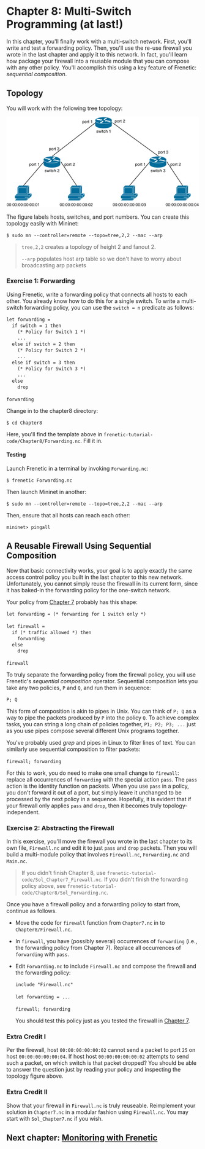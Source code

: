 # Chapter 8: Multi-Switch Programming (at last!)

In this chapter, you'll finally work with a multi-switch network. First, you'll write and test a forwarding policy. Then, you'll use the re-use firewall you wrote in the last chapter and apply it to this network. In fact, you'll learn how package your firewall into a reusable module that you can compose with any other policy. You'll accomplish this using a key feature of Frenetic: _sequential composition_.

## Topology


You will work with the following tree topology:

![image](images/topo-tree-2-2.png)

The figure labels hosts, switches, and port numbers. You can create this topology easily with Mininet:

```
$ sudo mn --controller=remote --topo=tree,2,2 --mac --arp
```
> `tree,2,2` creates a topology of height 2 and fanout 2.
> 
> `--arp` populates host arp table so we don't have to
> worry about broadcasting arp packets



### Exercise 1: Forwarding

Using Frenetic, write a forwarding policy that connects all hosts to each other. You already know how to do this for a single switch. To write a multi-switch forwarding policy, you can use the `switch = n` predicate as follows:

```
let forwarding =
  if switch = 1 then
    (* Policy for Switch 1 *)
    ...
  else if switch = 2 then
    (* Policy for Switch 2 *)
    ...
  else if switch = 3 then
    (* Policy for Switch 3 *)
    ...
  else
    drop

forwarding
```

Change in to the chapter8 directory:
```
$ cd Chapter8
```
Here, you'll find the template above in `frenetic-tutorial-code/Chapter8/Forwarding.nc`. Fill it in.

#### Testing

Launch Frenetic in a terminal by invoking `Forwarding.nc`:

```
$ frenetic Forwarding.nc
```

Then launch Mininet in another:

```
$ sudo mn --controller=remote --topo=tree,2,2 --mac --arp
```

Then, ensure that all hosts can reach each other:
```
mininet> pingall
```

## A Reusable Firewall Using Sequential Composition

Now that basic connectivity works, your goal is to apply exactly the same access control policy you built in the
last chapter to this new network. Unfortunately, you cannot simply reuse the firewall in its current form, since it has baked-in the forwarding policy for the one-switch network.

Your policy from [Chapter 7][Ch7] probably has this shape:

```
let forwarding = (* forwarding for 1 switch only *)

let firewall =
  if (* traffic allowed *) then
    forwarding
  else
    drop

firewall
```

To truly separate the forwarding policy from the firewall policy, you will use Frenetic's _sequential composition_  operator. Sequential composition lets you take any two policies, `P` and `Q`,
and run them in sequence:

```
P; Q
```

This form of composition is akin to pipes in Unix. You can think of `P; Q` as a way to pipe the packets produced by `P` into the policy `Q`. To achieve complex tasks, you can string a long chain of policies together, `P1; P2; P3; ...` just as you use pipes compose several different Unix programs together.

You've probably used _grep_ and pipes in Linux to filter lines of text. You can similarly use sequential composition to filter packets:

`firewall; forwarding`

For this to work, you do need to make one small change to `firewall`:  replace all occurrences of `forwarding` with  the special action `pass`. The `pass` action is the identity function on packets. When you use `pass` in a policy, you don't forward it out of a port, but simply leave it unchanged to be processed by the next policy in a sequence.
Hopefully, it is evident that if your firewall only applies `pass` and `drop`, then it becomes truly topology-independent.

### Exercise 2: Abstracting the Firewall

In this exercise, you'll move the firewall you wrote in the last chapter to its own file, `Firewall.nc` and edit it to just `pass` and `drop` packets.  Then you will build a multi-module policy that involves `Firewall.nc`, `Forwarding.nc` and `Main.nc`.

> If you didn't finish Chapter 8, use
> `frenetic-tutorial-code/Sol_Chapter7_Firewall.nc`.
> If you didn't finish the forwarding policy above, see
> `frenetic-tutorial-code/Chapter8/Sol_Forwarding.nc`.

Once you have a firewall policy and a forwarding policy to start from, continue as follows.

- Move the code for `firewall` function from `Chapter7.nc` in to `Chapter8/Firewall.nc`.

- In `firewall`, you have (possibly several) occurrences of `forwarding` (i.e., the forwarding policy from Chapter 7).  Replace all occurrences of `forwarding` with `pass`.
  
- Edit `Forwarding.nc` to include `Firewall.nc` and compose the firewall and
  the forwarding policy:

  ```
  include "Firewall.nc"

  let forwarding = ...

  firewall; forwarding
  ```
  
  You should test this policy just as you tested the firewall in
  [Chapter 7][Ch7].

### Extra Credit I

Per the firewall, host `00:00:00:00:00:02` cannot send a packet to port `25` on host `00:00:00:00:00:04`. If host host `00:00:00:00:00:02` attempts to send such a packet, on which switch is that packet dropped? You should be able to answer the question just by reading your policy and inspecting the topology figure above.

### Extra Credit II

Show that your firewall in `Firewall.nc` is truly reuseable.  Reimplement your solution in `Chapter7.nc` in a modular fashion using `Firewall.nc`. You may start with `Sol_Chapter7.nc` if you wish. 

## Next chapter: [Monitoring with Frenetic][Ch9]

[Ch9]: 09-NCMonitoring
[Ch7]: 07-NCFirewall


